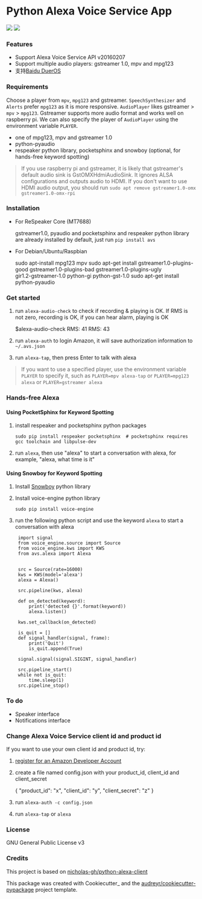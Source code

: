 Python Alexa Voice Service App
==============================

[![](https://img.shields.io/pypi/v/avs.svg)](https://pypi.python.org/pypi/avs)
[![](https://img.shields.io/travis/respeaker/avs.svg)](https://travis-ci.org/respeaker/avs)

### Features
* Support Alexa Voice Service API v20160207
* Support multiple audio players: gstreamer 1.0, mpv and mpg123
* 支持[Baidu DuerOS](https://github.com/respeaker/avs/wiki/%E4%BD%BF%E7%94%A8DuerOS%E7%9A%84AVS%E5%85%BC%E5%AE%B9%E6%9C%8D%E5%8A%A1)


### Requirements

Choose a player from `mpv`, `mpg123` and gstreamer.
`SpeechSynthesizer` and `Alerts` prefer `mpg123` as it is more responsive.
`AudioPlayer` likes gstreamer > `mpv` > `mpg123`. Gstreamer supports more audio format and works well on raspberry pi. We can also specify the player of `AudioPlayer` using the environment variable `PLAYER`.

* one of mpg123, mpv and gstreamer 1.0
* python-pyaudio
* respeaker python library, pocketsphinx and snowboy (optional, for hands-free keyword spotting)

>If you use raspberry pi and gstreamer, it is likely that gstreamer's default audio sink is GstOMXHdmiAudioSink. It ignores ALSA configurations and outputs audio to HDMI. If you don't want to use HDMI audio output, you should run `sudo apt remove gstreamer1.0-omx gstreamer1.0-omx-rpi`

### Installation
* For ReSpeaker Core (MT7688)

  gstreamer1.0, pyaudio and pocketsphinx and respeaker python library are already installed by default, just run `pip install avs`

* For Debian/Ubuntu/Raspbian

    sudo apt-install mpg123 mpv
    sudo apt-get install gstreamer1.0-plugins-good gstreamer1.0-plugins-bad gstreamer1.0-plugins-ugly \
    gir1.2-gstreamer-1.0 python-gi python-gst-1.0
    sudo apt-get install python-pyaudio

### Get started

1. run ``alexa-audio-check`` to check if recording & playing is OK. If RMS is not zero, recording is OK, if you can hear alarm, playing is OK

    $alexa-audio-check
    RMS: 41
    RMS: 43

2. run `alexa-auth` to login Amazon, it will save authorization information to `~/.avs.json`
3. run `alexa-tap`, then press Enter to talk with alexa

>If you want to use a specified player, use the environment variable `PLAYER` to specify it, such as `PLAYER=mpv alexa-tap` or `PLAYER=mpg123 alexa` or `PLAYER=gstreamer alexa`

### Hands-free Alexa
#### Using PocketSphinx for Keyword Spotting
1. install respeaker and pocketsphinx python packages

    `sudo pip install respeaker pocketsphinx  # pocketsphinx requires gcc toolchain and libpulse-dev`

2. run `alexa`, then use "alexa" to start a conversation with alexa, for example, "alexa, what time is it"

#### Using Snowboy for Keyword Spotting
1. Install [Snowboy](https://github.com/Kitt-AI/snowboy) python library
2. Install voice-engine python library

    `sudo pip install voice-engine`

3. run the following python script and use the keyword `alexa` to start a conversation with alexa


        import signal
        from voice_engine.source import Source
        from voice_engine.kws import KWS
        from avs.alexa import Alexa


        src = Source(rate=16000)
        kws = KWS(model='alexa')
        alexa = Alexa()

        src.pipeline(kws, alexa)

        def on_detected(keyword):
            print('detected {}'.format(keyword))
            alexa.listen()

        kws.set_callback(on_detected)

        is_quit = []
        def signal_handler(signal, frame):
            print('Quit')
            is_quit.append(True)

        signal.signal(signal.SIGINT, signal_handler)

        src.pipeline_start()
        while not is_quit:
            time.sleep(1)
        src.pipeline_stop()

### To do
* Speaker interface
* Notifications interface

### Change Alexa Voice Service client id and product id
If you want to use your own  client id and product id, try:

1. [register for an Amazon Developer Account](https://github.com/alexa/alexa-avs-raspberry-pi#61---register-your-product-and-create-a-security-profile)

2. create a file named config.json with your product_id, client_id and client_secret

    {
        "product_id": "x",
        "client_id": "y",
        "client_secret": "z"
    }

3. run `alexa-auth -c config.json`

4. run `alexa-tap` or `alexa`

### License
GNU General Public License v3


### Credits
This project is based on [nicholas-gh/python-alexa-client](https://github.com/nicholas-gh/python-alexa-client)

This package was created with Cookiecutter_ and the [audreyr/cookiecutter-pypackage](https://github.com/audreyr/cookiecutter-pypackage) project template.
